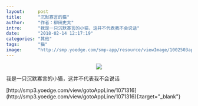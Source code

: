 ```yaml
---
layout:     post
title:      "沉默寡言的猫"
author:     "作者：柳田史太"
intro:      "我是一只沉默寡言的小猫，这并不代表我不会说话"
date:       "2018-02-14 12:17:19"
categories: "其他"
tags:       "猫"
image:      "http://smp.yoedge.com/smp-app/resource/viewImage/1002503appline.png"
---
```

<div style="text-align: center">
<p><img src="http://smp.yoedge.com/smp-app/resource/viewImage/1002503appline.png"/></p>
</div>
<p class="post-meta">
<span>我是一只沉默寡言的小猫，这并不代表我不会说话</span>
</p>
[http://smp3.yoedge.com/view/gotoAppLine/1071316](http://smp3.yoedge.com/view/gotoAppLine/1071316){:target="_blank"}


